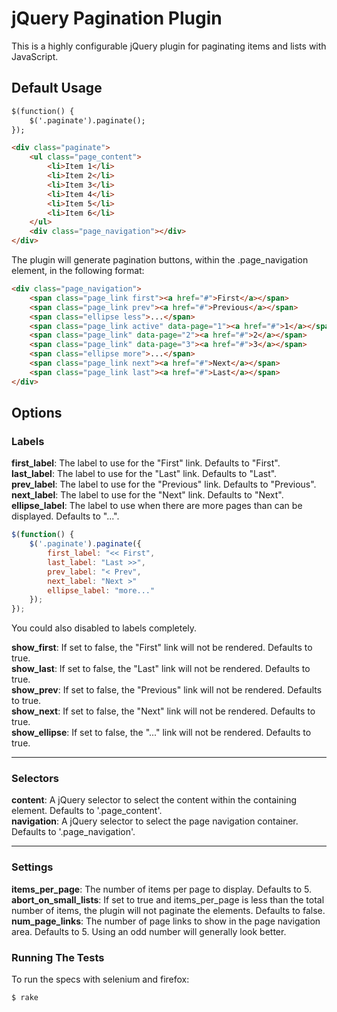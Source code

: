 # jQuery Pagination Plugin
This is a highly configurable jQuery plugin for paginating items and lists with JavaScript.

## Default Usage

```html
$(function() {
    $('.paginate').paginate();
});

<div class="paginate">
    <ul class="page_content">
        <li>Item 1</li>
        <li>Item 2</li>
        <li>Item 3</li>
        <li>Item 4</li>
        <li>Item 5</li>
        <li>Item 6</li>
    </ul>
    <div class="page_navigation"></div>
</div>
```

The plugin will generate pagination buttons, within the .page\_navigation element, in the following format:

```html
<div class="page_navigation">
    <span class="page_link first"><a href="#">First</a></span>
    <span class="page_link prev"><a href="#">Previous</a></span>
    <span class="ellipse less">...</span>
    <span class="page_link active" data-page="1"><a href="#">1</a></span>
    <span class="page_link" data-page="2"><a href="#">2</a></span>
    <span class="page_link" data-page="3"><a href="#">3</a></span>
    <span class="ellipse more">...</span>
    <span class="page_link next"><a href="#">Next</a></span>
    <span class="page_link last"><a href="#">Last</a></span>
</div>
```

## Options

### Labels
**first\_label**: The label to use for the "First" link. Defaults to "First".  
**last\_label**: The label to use for the "Last" link. Defaults to "Last".  
**prev\_label**: The label to use for the "Previous" link. Defaults to "Previous".  
**next\_label**: The label to use for the "Next" link. Defaults to "Next".  
**ellipse\_label**: The label to use when there are more pages than can be displayed. Defaults to "...".

```javascript
$(function() {
    $('.paginate').paginate({
        first_label: "<< First",
        last_label: "Last >>",
        prev_label: "< Prev",
        next_label: "Next >"
        ellipse_label: "more..."
    });
});
```

You could also disabled to labels completely.

**show\_first**: If set to false, the "First" link will not be rendered. Defaults to true.  
**show\_last**: If set to false, the "Last" link will not be rendered. Defaults to true.  
**show\_prev**: If set to false, the "Previous" link will not be rendered. Defaults to true.  
**show\_next**: If set to false, the "Next" link will not be rendered. Defaults to true.  
**show\_ellipse**: If set to false, the "..." link will not be rendered. Defaults to true.  

* * *
### Selectors
**content**: A jQuery selector to select the content within the containing element. Defaults to '.page\_content'.   
**navigation**: A jQuery selector to select the page navigation container. Defaults to '.page\_navigation'.
* * *
### Settings
**items\_per\_page**: The number of items per page to display. Defaults to 5.  
**abort\_on\_small\_lists**: If set to true and items\_per\_page is less than the total number of items, the plugin will not paginate the elements. Defaults to false.  
**num\_page\_links**: The number of page links to show in the page navigation area. Defaults to 5. Using an odd number will generally look better.  

### Running The Tests
To run the specs with selenium and firefox:

```bash
$ rake
```

